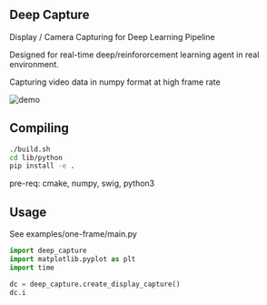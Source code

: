 ## Deep Capture

Display / Camera Capturing for Deep Learning Pipeline

Designed for real-time deep/reinfororcement learning agent in real environment.

Capturing video data in numpy format at high frame rate

![demo](https://raw.githubusercontent.com/zzh8829/deep-capture/master/demo.png)

## Compiling
```bash
./build.sh
cd lib/python
pip install -e .
```
pre-req: cmake, numpy, swig, python3

## Usage
See examples/one-frame/main.py

```python
import deep_capture
import matplotlib.pyplot as plt
import time

dc = deep_capture.create_display_capture()
dc.i
